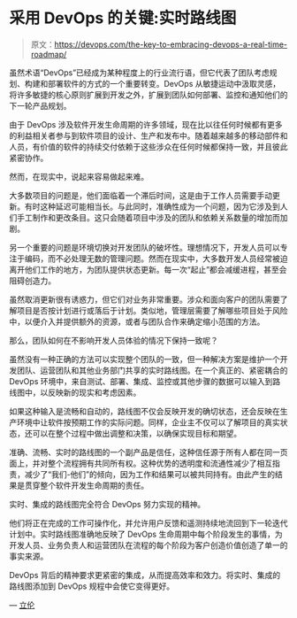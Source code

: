 # 采用 DevOps 的关键:实时路线图

> 原文：<https://devops.com/the-key-to-embracing-devops-a-real-time-roadmap/>

虽然术语“DevOps”已经成为某种程度上的行业流行语，但它代表了团队考虑规划、构建和部署软件的方式的一个重要转变。DevOps 从敏捷运动中汲取灵感，将许多敏捷的核心原则扩展到开发之外，扩展到团队如何部署、监控和通知他们的下一轮产品规划。

由于 DevOps 涉及软件开发生命周期的许多领域，现在比以往任何时候都有更多的利益相关者参与到软件项目的设计、生产和发布中。随着越来越多的移动部件和人员，有价值的软件的持续交付依赖于这些涉众在任何时候都保持一致，并且彼此紧密协作。

然而，在现实中，说起来容易做起来难。

大多数项目的问题是，他们面临着一个滞后时间，这是由于工作人员需要手动更新。有时这种延迟可能相当长。与此同时，准确性成为一个问题，因为它涉及到人们手工制作和更改条目。这只会随着项目中涉及的团队和依赖关系数量的增加而加剧。

另一个重要的问题是环境切换对开发团队的破坏性。理想情况下，开发人员可以专注于编码，而不必处理无数的管理问题。然而在现实中，大多数开发人员经常被迫离开他们工作的地方，为团队提供状态更新。每一次“起止”都会减缓进程，甚至会阻碍创造力。

虽然取消更新很有诱惑力，但它们对业务非常重要。涉众和面向客户的团队需要了解项目是否按计划进行或落后于计划。类似地，管理层需要了解哪些项目处于风险中，以便介入并提供额外的资源，或者与团队合作来确定缩小范围的方法。

那么，团队如何在不影响开发人员体验的情况下保持一致呢？

虽然没有一种正确的方法可以实现整个团队的一致，但一种解决方案是维护一个开发团队、运营团队和其他业务部门共享的实时路线图。在一个真正的、紧密耦合的 DevOps 环境中，来自测试、部署、集成、监控或其他步骤的数据可以输入到路线图中，以反映新的现实和考虑因素。

如果这种输入是流畅和自动的，路线图不仅会反映开发的确切状态，还会反映在生产环境中让软件按预期工作的实际问题。同样，企业主不仅可以了解项目的真实状态，还可以在整个过程中做出调整和决策，以确保实现目标和期望。

准确、流畅、实时的路线图的一个副产品是信任，这种信任源于所有人都在同一页面上，并对整个流程拥有共同所有权。这种优势的透明度和流通性减少了相互指责，减少了“我们-他们”的倾向，因为工作和结果可以被共同持有。由此产生的结果是贯穿整个软件开发生命周期的责任。

实时、集成的路线图完全符合 DevOps 努力实现的精神。

他们将正在完成的工作可操作化，并允许用户反馈和遥测持续地流回到下一轮迭代计划中。实时路线图准确地反映了 DevOps 生命周期中每个阶段发生的事情，为开发人员、业务负责人和运营团队在流程的每个阶段为客户创造价值创造了单一的事实来源。

DevOps 背后的精神要求更紧密的集成，从而提高效率和效力。将实时、集成的路线图添加到 DevOps 规程中会使它变得更好。

— [立伦](https://devops.com/author/aaron-upright/)